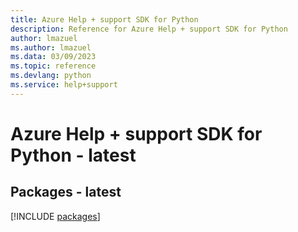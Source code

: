 ```yaml
---
title: Azure Help + support SDK for Python
description: Reference for Azure Help + support SDK for Python
author: lmazuel
ms.author: lmazuel
ms.data: 03/09/2023
ms.topic: reference
ms.devlang: python
ms.service: help+support
---
```

# Azure Help + support SDK for Python - latest
## Packages - latest
[!INCLUDE [packages](help-+-support-index.md)]